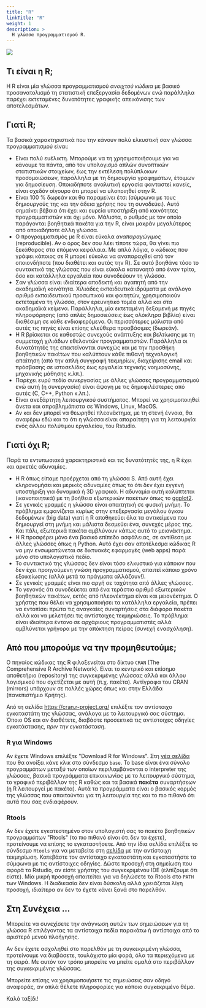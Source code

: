 ```yaml
---
title: "R"
linkTitle: "R"
weight: 1
description: >
  Η γλώσσα προγραμματισμού R.
---
```


![](/gr/docs/r/space1.png)

## Τι είναι η R;

Η R είναι μία γλώσσα προγραμματισμού *ανοιχτού κώδικα* με βασικό προσανατολισμό τη στατιστική επεξεργασία δεδομένων ενώ παράλληλα παρέχει εκτεταμένες δυνατότητες γραφικής απεικόνισης των αποτελεσμάτων.


## Γιατί R;

Τα βασικά χαρακτηριστικά που την κάνουν πολύ ελκυστική σαν γλώσσα προγραμματισμού είναι:

- Είναι πολύ ευέλικτη. Μπορούμε να τη χρησιμοποιήσουμε για να κάνουμε τα πάντα, από τον υπολογισμό απλών συνοπτικών στατιστικών στοιχείων, έως την εκτέλεση πολύπλοκων προσομοιώσεων, παράλληλα με τη δημιουργία γραφημάτων, έτοιμων για δημοσίευση. Οποιαδήποτε αναλυτική εργασία φανταστεί κανείς, είναι σχεδόν σίγουρο ότι μπορεί να υλοποιηθεί στην R.
- Είναι 100 \% δωρεάν και θα παραμείνει έτσι (σύμφωνα με τους δημιουργούς της και την άδεια χρήσης που τη συνοδεύει). Αυτό σημαίνει βέβαια ότι έχει και ευρεία υποστήριξη από κοινότητες προγραμματιστών και όχι μόνο. Μάλιστα, ο ρυθμός με τον οποίο παράγονται βοηθητικά πακέτα για την R, είναι μακράν μεγαλύτερος από οποιαδήποτε άλλη γλώσσα.
- Ο προγραμματισμός με R είναι εύκολα *αναπαραγώγιμος* (reproducible). Αν ο όρος δεν σου λέει τίποτε τώρα, θα γίνει πιο ξεκάθαρος στα επόμενα κεφάλαια. Με απλά λόγια, ο κώδικας που γράφει κάποιος σε R μπορεί εύκολα να αναπαραχθεί από τον οποιονδήποτε (που διαθέτει και αυτός την R). Σε αυτό βοηθάνε τόσο το συντακτικό της γλώσσας που είναι εύκολα κατανοητό από έναν τρίτο, όσο και κατάλληλα εργαλεία που συνοδεύουν τη γλώσσα.
- Σαν γλώσσα είναι ιδιαίτερα αποδεκτή και αγαπητή από την ακαδημαϊκή κοινότητα. Χιλιάδες εκπαιδευτικά ιδρύματα με ανάλογο αριθμό εκπαιδευτικού προσωπικού και φοιτητών, χρησιμοποιούν εκτεταμένα τη γλώσσα, στον ερευνητικό τομέα αλλά και στα ακαδημαϊκά κείμενα. Παράλληλα, μία εκτεταμένη δεξαμενή με πηγές πληροφόρησης (από απλές δημοσιεύσεις έως ολόκληρα βιβλία) είναι διαθέσιμη σε κάθε ενδιαφερόμενο. Οι περισσότερες μάλιστα από αυτές τις πηγές είναι επίσης ελεύθερα προσβάσιμες (δωρεάν).
- Η R βρίσκεται σε καθεστώς συνεχούς ανάπτυξης και βελτίωσης με τη συμμετοχή χιλιάδων εθελοντών προγραμματιστών. Παράλληλα οι δυνατότητές της επεκτείνονται συνεχώς και με την προσθήκη βοηθητικών πακέτων που καλύπτουν κάθε πιθανή τεχνολογική απαίτηση (από την απλή συγγραφή τεκμηρίων, διαχείρισης email και πρόσβασης σε ιστοσελίδες έως εργαλεία τεχνικής νοημοσύνης, μηχανικής μάθησης κ.λπ.).
- Παρέχει ευρύ πεδίο συνεργασίας με άλλες γλώσσες προγραμματισμού ενώ αυτή (η συνεργασία) είναι άψογη με τις δημοφιλέστερες από αυτές (C, C++, Python κ.λπ.).
- Είναι ανεξάρτητη λειτουργικού συστήματος. Μπορεί να χρησιμοποιηθεί άνετα και απροβλημάτιστα σε Windows, Linux, MacOS.
- Αν και δεν μπορεί να θεωρηθεί πλεονέκτημα, με τη στενή έννοια, θα αναφέρω εδώ και το ότι η γλώσσα είναι απαραίτητη για τη λειτουργία ενός άλλου πολύτιμου εργαλείου, του Rstudio.

## Γιατί όχι R;

Παρά τα εντυπωσιακά χαρακτηριστικά και τις δυνατότητές της, η R έχει και αρκετές αδυναμίες.

- Η R όπως είπαμε προέρχεται από τη γλώσσα S. Από αυτή έχει κληρονομήσει και μερικές αδυναμίες όπως το ότι δεν έχει εγγενή υποστήριξη για δυναμικά ή 3D γραφικά. Η αδυναμία αυτή καλύπτεται (ικανοποιητικά) με τη βοήθεια εξωτερικών πακέτων όπως το [ggplot2](https://ggplot2.tidyverse.org/).
- Σε γενικές γραμμές η γλώσσα είναι απαιτητική σε φυσική μνήμη. Το πρόβλημα εμφανίζεται κυρίως στην επεξεργασία μεγάλου όγκου δεδομένων (big data) γιατί η R αποθηκεύει όλα τα αντικείμενα που δημιουργεί στη μνήμη και μάλιστα δεσμεύει ένα, συνεχές μέρος της. Και πάλι, εξωτερικά πακέτα αμβλύνουν κάπως αυτό το μειονέκτημα.
- Η R προσφέρει μόνο ένα βασικό επίπεδο ασφάλειας, σε αντίθεση με άλλες γλώσσες όπως η Python. Αυτό έχει σαν αποτέλεσμα κώδικας R να μην ενσωματώνεται σε δικτυακές εφαρμογές (web apps) παρά μόνο στο υπολογιστικό πεδίο.
- Το συντακτικό της γλώσσας δεν είναι τόσο ελκυστικό για κάποιον που δεν έχει προηγούμενη γνώση προγραμματισμού, απαιτεί κάποιο χρόνο εξοικείωσης (αλλά μετά τα πράγματα αλλάζουν!).
- Σε γενικές γραμμές είναι πιο αργή σε ταχύτητα από άλλες γλώσσες.
- Το γεγονός ότι συνοδεύεται από ένα τεράστιο αριθμό εξωτερικών βοηθητικών πακέτων, εκτός από πλεονέκτημα είναι και μειονέκτημα. Ο χρήστης που θέλει να χρησιμοποιήσει τα κατάλληλα εργαλεία, πρέπει να εντοπίσει πρώτα τις αναγκαίες συναρτήσεις στα διάφορα πακέτα αλλά και να μελετήσει τις αντίστοιχες τεκμηριώσεις. Το πρόβλημα είναι ιδιαίτερα έντονο σε αρχάριους προγραμματιστές αλλά αμβλύνεται γρήγορα με την απόκτηση πείρας (συνεχή ενασχόληση).

## Από που μπορούμε να την προμηθευτούμε;

Ο πηγαίος κώδικας της R φιλοξενείται στο δίκτυο `CRAN` (The Comprehensive R Archive Network). Είναι το κεντρικό και επίσημο αποθετήριο (repository) της συγκεκριμένης γλώσσας αλλά και άλλου λογισμικού που σχετίζεται με αυτή (π.χ. πακέτα). Αντίγραφα του CRAN (mirrors) υπάρχουν σε πολλές χώρες όπως και στην Ελλάδα (πανεπιστήμιο Κρήτης).

Από τη σελίδα https://cran.r-project.org/ επιλέξτε τον αντίστοιχο εγκαταστάτη της γλώσσας, ανάλογα με το λειτουργικό σας σύστημα. Όποιο OS και αν διαθέτετε, διαβάστε προσεκτικά τις αντίστοιχες οδηγίες εγκατάστασης, *πριν την εγκατάσταση*.

### R για Windows

Αν έχετε Windows επιλέξτε "Download R for Windows". Στη [νέα σελίδα](https://cran.r-project.org/bin/windows/) που θα ανοίξει κάνε κλικ στο σύνδεσμο ``base``. Το base είναι ένα σύνολο προγραμμάτων μεταξύ των οποίων περιλαμβάνονται ο interpreter της γλώσσας, βασικά προγράμματα επικοινωνίας με το λειτουργικό σύστημα, το γραφικό περιβάλλον της R καθώς και τα βασικά **πακέτα** συναρτήσεων (η R λειτουργεί με πακέτα). Αυτά τα προγράμματα είναι ο βασικός κορμός της γλώσσας που απαιτούνται για τη λειτουργία της και το πιο πιθανό ότι αυτά που σας ενδιαφέρουν.

### Rtools

Αν δεν έχετε εγκατεστημένο στον υπολογιστή σας το πακέτο βοηθητικών προγραμμάτων "Rtools" (το πιο πιθανό είναι ότι δεν τα έχετε), προτείνουμε να επίσης το εγκαταστήσετε. Από την ίδια σελίδα επιλέξτε το σύνδεσμο `Rtools` για να μεταβείτε στη [σελίδα](https://cran.r-project.org/bin/windows/Rtools/) με την αντίστοιχη τεκμηρίωση. Κατεβάστε τον αντίστοιχο εγκαταστάτη και εγκαταστήστε τα σύμφωνα με τις αντίστοιχες οδηγίες. Δώστε προσοχή στη σημείωση που αφορά το Rstudio, αν είστε χρήστης του συγκεκριμένου IDE (ελπίζουμε ότι είστε). Μία μικρή προσοχή απαιτείται για να δηλώσετε τα Rtools στο `PATH` των Windows. Η διαδικασία δεν είναι δύσκολη αλλά χρειάζεται λίγη προσοχή, ιδιαίτερα αν δεν το έχετε κάνει ξανά στο παρελθόν.

## Στη Συνέχεια ...

Μπορείτε να συνεχίσετε την ανάγνωση αυτών των σημειώσεων για τη γλώσσα R επιλέγοντας τα αντίστοιχα πεδία παρακάτω ή αντίστοιχα από το αριστερό μενού πλοήγησης.

Αν δεν έχετε ασχοληθεί στο παρελθόν με τη συγκεκριμένη γλώσσα, προτείνουμε να διαβάσετε, τουλάχιστο μία φορά, όλα τα περιεχόμενα με τη σειρά. Με αυτόν τον τρόπο μπορείτε να μπείτε ομαλά στο περιβάλλον της συγκεκριμένης γλώσσας.

Μπορείτε επίσης να χρησιμοποιήσετε τις σημειώσεις σαν οδηγό αναφοράς, αν απλά θέλετε πληροφορίες για κάποιο συγκεκριμένο θέμα.

Καλό ταξίδι!
